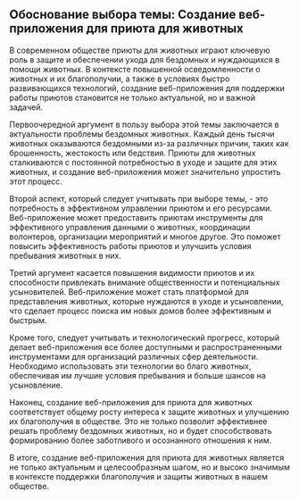 ## Обоснование выбора темы: Создание веб-приложения для приюта для животных

В современном обществе приюты для животных играют ключевую роль в защите и обеспечении ухода для бездомных и нуждающихся в помощи животных. В контексте повышенной осведомленности о животных и их благополучии, а также в условиях быстро развивающихся технологий, создание веб-приложения для поддержки работы приютов становится не только актуальной, но и важной задачей.

Первоочередной аргумент в пользу выбора этой темы заключается в актуальности проблемы бездомных животных. Каждый день тысячи животных оказываются бездомными из-за различных причин, таких как брошенность, жестокость или бедствия. Приюты для животных сталкиваются с постоянной потребностью в уходе и защите для этих животных, и создание веб-приложения может значительно упростить этот процесс.

Второй аспект, который следует учитывать при выборе темы, - это потребность в эффективном управлении приютом и его ресурсами. Веб-приложение может предоставить приютам инструменты для эффективного управления данными о животных, координации волонтеров, организации мероприятий и многое другое. Это поможет повысить эффективность работы приютов и улучшить условия пребывания животных в них.

Третий аргумент касается повышения видимости приютов и их способности привлекать внимание общественности и потенциальных усыновителей. Веб-приложение может стать платформой для представления животных, которые нуждаются в уходе и усыновлении, что сделает процесс поиска им новых домов более эффективным и быстрым.

Кроме того, следует учитывать и технологический прогресс, который делает веб-приложения все более доступными и распространенными инструментами для организаций различных сфер деятельности. Необходимо использовать эти технологии во благо животных, обеспечивая им лучшие условия пребывания и больше шансов на усыновление.

Наконец, создание веб-приложения для приюта для животных соответствует общему росту интереса к защите животных и улучшению их благополучия в обществе. Это не только позволит эффективнее решать проблему бездомных животных, но и будет способствовать формированию более заботливого и осознанного отношения к ним.

В итоге, создание веб-приложения для приюта для животных является не только актуальным и целесообразным шагом, но и высоко значимым в контексте поддержки благополучия и защиты животных в нашем обществе.

